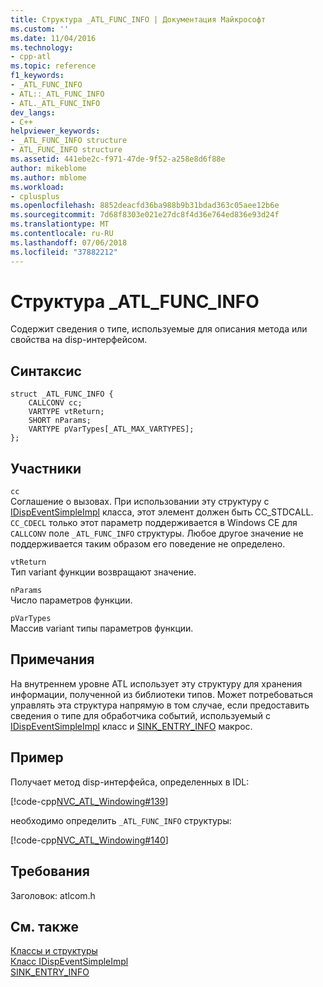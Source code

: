 ```yaml
---
title: Структура _ATL_FUNC_INFO | Документация Майкрософт
ms.custom: ''
ms.date: 11/04/2016
ms.technology:
- cpp-atl
ms.topic: reference
f1_keywords:
- _ATL_FUNC_INFO
- ATL::_ATL_FUNC_INFO
- ATL._ATL_FUNC_INFO
dev_langs:
- C++
helpviewer_keywords:
- _ATL_FUNC_INFO structure
- ATL_FUNC_INFO structure
ms.assetid: 441ebe2c-f971-47de-9f52-a258e8d6f88e
author: mikeblome
ms.author: mblome
ms.workload:
- cplusplus
ms.openlocfilehash: 8852deacfd36ba988b9b31bdad363c05aee12b6e
ms.sourcegitcommit: 7d68f8303e021e27dc8f4d36e764ed836e93d24f
ms.translationtype: MT
ms.contentlocale: ru-RU
ms.lasthandoff: 07/06/2018
ms.locfileid: "37882212"
---
```

# <a name="atlfuncinfo-structure"></a>Структура _ATL_FUNC_INFO
Содержит сведения о типе, используемые для описания метода или свойства на disp-интерфейсом.  
  
## <a name="syntax"></a>Синтаксис  
  
```
struct _ATL_FUNC_INFO {
    CALLCONV cc;
    VARTYPE vtReturn;
    SHORT nParams;
    VARTYPE pVarTypes[_ATL_MAX_VARTYPES];
};
```  
  
## <a name="members"></a>Участники  
 `cc`  
 Соглашение о вызовах. При использовании эту структуру с [IDispEventSimpleImpl](../../atl/reference/idispeventsimpleimpl-class.md) класса, этот элемент должен быть CC_STDCALL. `CC_CDECL` только этот параметр поддерживается в Windows CE для `CALLCONV` поле `_ATL_FUNC_INFO` структуры. Любое другое значение не поддерживается таким образом его поведение не определено.  
  
 `vtReturn`  
 Тип variant функции возвращают значение.  
  
 `nParams`  
 Число параметров функции.  
  
 `pVarTypes`  
 Массив variant типы параметров функции.  
  
## <a name="remarks"></a>Примечания  
 На внутреннем уровне ATL использует эту структуру для хранения информации, полученной из библиотеки типов. Может потребоваться управлять эта структура напрямую в том случае, если предоставить сведения о типе для обработчика событий, используемый с [IDispEventSimpleImpl](../../atl/reference/idispeventsimpleimpl-class.md) класс и [SINK_ENTRY_INFO](composite-control-macros.md#sink_entry_info) макрос.  
  
## <a name="example"></a>Пример  
 Получает метод disp-интерфейса, определенных в IDL:  
  
 [!code-cpp[NVC_ATL_Windowing#139](../../atl/codesnippet/cpp/atl-func-info-structure_1.idl)]  
  
 необходимо определить `_ATL_FUNC_INFO` структуры:  
  
 [!code-cpp[NVC_ATL_Windowing#140](../../atl/codesnippet/cpp/atl-func-info-structure_2.h)]  
  
## <a name="requirements"></a>Требования  
 Заголовок: atlcom.h  
  
## <a name="see-also"></a>См. также  
  [Классы и структуры](../../atl/reference/atl-classes.md)  
 [Класс IDispEventSimpleImpl](../../atl/reference/idispeventsimpleimpl-class.md)   
 [SINK_ENTRY_INFO](composite-control-macros.md#sink_entry_info)





